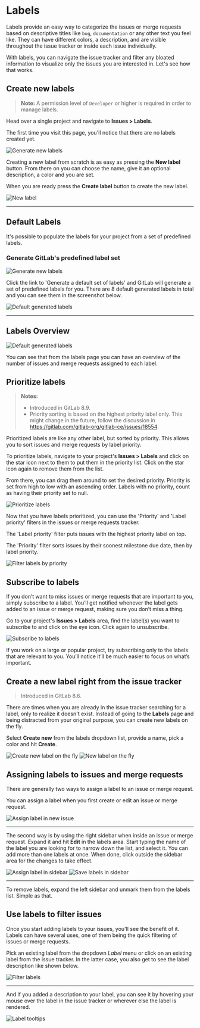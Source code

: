 # Labels

Labels provide an easy way to categorize the issues or merge requests based on
descriptive titles like `bug`, `documentation` or any other text you feel like.
They can have different colors, a description, and are visible throughout
the issue tracker or inside each issue individually.

With labels, you can navigate the issue tracker and filter any bloated
information to visualize only the issues you are interested in. Let's see how
that works.

## Create new labels

>**Note:**
A permission level of `Developer` or higher is required in order to manage
labels.

Head over a single project and navigate to **Issues > Labels**.

The first time you visit this page, you'll notice that there are no labels
created yet.

![Generate new labels](img/labels_generate.png)

Creating a new label from scratch is as easy as pressing the **New label**
button. From there on you can choose the name, give it an optional description,
a color and you are set.

When you are ready press the **Create label** button to create the new label.

![New label](img/labels_new_label.png)

---

## Default Labels

It's possible to populate the labels for your project from a set of predefined labels.

### Generate GitLab's predefined label set

![Generate new labels](img/labels_generate.png)

Click the link to 'Generate a default set of labels' and GitLab will
generate a set of predefined labels for you. There are 8 default generated labels
in total and you can see them in the screenshot below.

![Default generated labels](img/labels_default.png)

---

## Labels Overview

![Default generated labels](img/labels_default.png)

You can see that from the labels page you can have an overview of the number of
issues and merge requests assigned to each label.

## Prioritize labels

>**Notes:**
>
> - Introduced in GitLab 8.9.
> - Priority sorting is based on the highest priority label only. This might
>   change in the future, follow the discussion in
>   https://gitlab.com/gitlab-org/gitlab-ce/issues/18554.

Prioritized labels are like any other label, but sorted by priority. This allows
you to sort issues and merge requests by label priority.

To prioritize labels, navigate to your project's **Issues > Labels** and click
on the star icon next to them to put them in the priority list. Click on the
star icon again to remove them from the list.

From there, you can drag them around to set the desired priority. Priority is
set from high to low with an ascending order. Labels with no priority, count as
having their priority set to null.

![Prioritize labels](img/labels_prioritize.png)

Now that you have labels prioritized, you can use the 'Priority' and 'Label
priority' filters in the issues or merge requests tracker.

The 'Label priority' filter puts issues with the highest priority label on top.

The 'Priority' filter sorts issues by their soonest milestone due date, then by
label priority.

![Filter labels by priority](img/labels_filter_by_priority.png)

## Subscribe to labels

If you don’t want to miss issues or merge requests that are important to you,
simply subscribe to a label. You’ll get notified whenever the label gets added
to an issue or merge request, making sure you don’t miss a thing.

Go to your project's **Issues > Labels** area, find the label(s) you want to
subscribe to and click on the eye icon. Click again to unsubscribe.

![Subscribe to labels](img/labels_subscribe.png)

If you work on a large or popular project, try subscribing only to the labels
that are relevant to you. You’ll notice it’ll be much easier to focus on what’s
important.

## Create a new label right from the issue tracker

> Introduced in GitLab 8.6.

There are times when you are already in the issue tracker searching for a
label, only to realize it doesn't exist. Instead of going to the **Labels**
page and being distracted from your original purpose, you can create new
labels on the fly.

Select **Create new** from the labels dropdown list, provide a name, pick a
color and hit **Create**.

![Create new label on the fly](img/labels_new_label_on_the_fly_create.png)
![New label on the fly](img/labels_new_label_on_the_fly.png)

## Assigning labels to issues and merge requests

There are generally two ways to assign a label to an issue or merge request.

You can assign a label when you first create or edit an issue or merge request.

![Assign label in new issue](img/labels_assign_label_in_new_issue.png)

---

The second way is by using the right sidebar when inside an issue or merge
request. Expand it and hit **Edit** in the labels area. Start typing the name
of the label you are looking for to narrow down the list, and select it. You
can add more than one labels at once. When done, click outside the sidebar area
for the changes to take effect.

![Assign label in sidebar](img/labels_assign_label_sidebar.png)
![Save labels in sidebar](img/labels_assign_label_sidebar_saved.png)

---

To remove labels, expand the left sidebar and unmark them from the labels list.
Simple as that.

##  Use labels to filter issues

Once you start adding labels to your issues, you'll see the benefit of it.
Labels can have several uses, one of them being the quick filtering of issues
or merge requests.

Pick an existing label from the dropdown _Label_ menu or click on an existing
label from the issue tracker. In the latter case, you also get to see the
label description like shown below.

![Filter labels](img/labels_filter.png)

---

And if you added a description to your label, you can see it by hovering your
mouse over the label in the issue tracker or wherever else the label is
rendered.

![Label tooltips](img/labels_description_tooltip.png)
